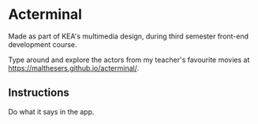 # Acterminal

Made as part of KEA's multimedia design, during third semester front-end development course.

Type around and explore the actors from my teacher's favourite movies at https://malthesers.github.io/acterminal/.

## Instructions

Do what it says in the app.
